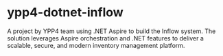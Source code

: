 # ypp4-dotnet-inflow
A project by YPP4 team using .NET Aspire to build the Inflow system. The solution leverages Aspire orchestration and .NET features to deliver a scalable, secure, and modern inventory management platform.
